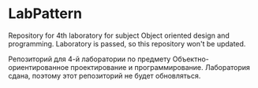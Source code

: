 # LabPattern
Repository for 4th laboratory for subject Object oriented design and programming. Laboratory is passed, so this repository won't be updated.

Репозиторий для 4-й лаборатории по предмету Объектно-ориентированное проектирование и программирование. Лаборатория сдана, поэтому этот репозиторий не будет обновляться.
